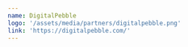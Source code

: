 ```yaml
---
name: DigitalPebble
logo: '/assets/media/partners/digitalpebble.png'
link: 'https://digitalpebble.com/'
---
```

